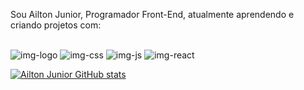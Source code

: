 Sou Ailton Junior, Programador Front-End, atualmente aprendendo e criando projetos com:

<br>

<img src="https://img.shields.io/badge/HTML-239120?style=for-the-badge&logo=html5&logoColor=white" alt="img-logo"/>
<img src="https://img.shields.io/badge/CSS-239120?&style=for-the-badge&logo=css3&logoColor=white" alt="img-css" />
<img src="https://img.shields.io/badge/JavaScript-F7DF1E?style=for-the-badge&logo=javascript&logoColor=black" alt="img-js" />
<img src="https://img.shields.io/badge/React-20232A?style=for-the-badge&logo=react&logoColor=61DAFB" alt="img-react" />

<br>

[![Ailton Junior GitHub stats](https://github-readme-stats.vercel.app/api?username=ailtonjunior050692)](https://github.com/ailtonjunior050692/github-readme-stats)
